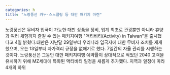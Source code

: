 ```yaml
---
categories: h
title: "노랑풍선 카누·스노클링 등 대만 패키지 마련"
---
```

노랑풍선은 무비자 입국이 가능한 대만 상품을 정비, 업계 최초로 관광뿐만 아니라 휴양과 여러 체험까지 즐길 수 있는 패키지여행 "액티비티(Activity) in Taiwan"을 출시했다고 4일 밝혔다.대만은 지난달 29일부터 우리나라 입국자에 대한 무비자 조치를 재개했으며, 오는 13일부터 자가격리 규정을 없애기로 했다. 7일간의 자율 관리를 시행하는 것이다. 노랑풍선은 그동안 대만 패키지여행 예약률이 상대적으로 적었던 2040 고객을 유치하기 위해 MZ세대에 특화된 액티비티 일정을 새롭게 추가했다. 지역과 일정에 따라 4개의 하위
